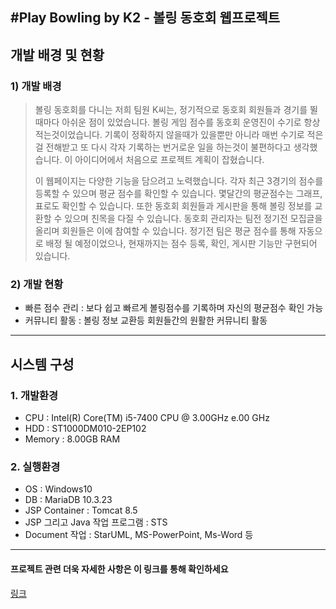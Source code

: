 #Play Bowling by K2 - 볼링 동호회 웹프로젝트 
------------

## 개발 배경 및 현황

### 1) 개발 배경
> 볼링 동호회를 다니는 저희 팀원 K씨는, 정기적으로 동호회 회원들과 경기를 뛸때마다 아쉬운 점이 있었습니다. 볼링 게임 점수를 동호회 운영진이 수기로 항상 적는것이었습니다. 기록이 정확하지 않을때가 있을뿐만 아니라 매번 수기로 적은걸 전해받고 또 다시 각자 기록하는 번거로운 일을 하는것이 불편하다고 생각했습니다. 이 아이디어에서 처음으로 프로젝트 계획이 잡혔습니다.
>
>이 웹페이지는 다양한 기능을 담으려고 노력했습니다. 각자 최근 3경기의 점수를 등록할 수 있으며 평균 점수를 확인할 수 있습니다. 몇달간의 평균점수는 그래프, 표로도 확인할 수 있습니다. 
또한 동호회 회원들과 게시판을 통해 볼링 정보를 교환할 수 있으며 친목을 다질 수 있습니다. 동호회 관리자는 팀전 정기전 모집글을 올리며 회원들은 이에 참여할 수 있습니다. 정기전 팀은 평균 점수를 통해 자동으로 배정 될 예정이었으나, 현재까지는 점수 등록, 확인, 게시판 기능만 구현되어 있습니다.



### 2) 개발 현황
 - 빠른 점수 관리 : 보다 쉽고 빠르게 볼링점수를 기록하며 자신의 평균점수 확인 가능
 - 커뮤니티 활동 : 볼링 정보 교환등 회원들간의 원활한 커뮤니티 활동

------------

## 시스템 구성

### 1. **개발환경**
- CPU : Intel(R) Core(TM) i5-7400 CPU @ 3.00GHz e.00 GHz
- HDD : ST1000DM010-2EP102
- Memory : 8.00GB RAM

### 2. **실행환경**
- OS : Windows10
- DB : MariaDB 10.3.23
- JSP Container : Tomcat 8.5
- JSP 그리고 Java 작업 프로그램 : STS
- Document 작업 : StarUML, MS-PowerPoint, Ms-Word 등



---------------

#### 프로젝트 관련 더욱 자세한 사항은 이 링크를 통해 확인하세요
[링크](https://www.notion.so/915b3bf11b3f401499098ef6e3c6bdfa)
